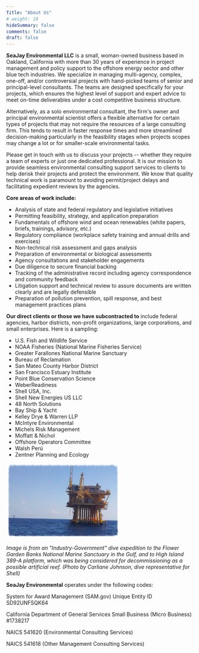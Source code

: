 ```yaml
---
Title: "About Us"
# weight: 10
hideSummary: false
comments: false
draft: false
---
```


**SeaJay Environmental LLC** is a small, woman-owned business based in Oakland, California with more than 30 years of experience in project management and policy support to the offshore energy sector and other blue tech industries. We specialize in managing multi-agency, complex, one-off, and/or controversial projects with hand-picked teams of senior and principal-level consultants. The teams are designed specifically for your projects, which ensures the highest level of support and expert advice to meet on-time deliverables under a cost competitive business structure. 

Alternatively, as a solo environmental consultant, the firm's owner and principal environmental scientist offers a flexible alternative for certain types of projects that may not require the resources of a large consulting firm. This tends to result in faster response times and more streamlined decision-making particularly in the feasibility stages when projects scopes may change a lot or for smaller-scale environmental tasks. 

Please get in touch with us to discuss your projects -- whether they require a team of experts or just one dedicated professional. It is our mission to provide seamless environmental consulting support services to clients to help derisk their projects and protect the environment. We know that quality technical work is paramount to avoiding permit/project delays and facilitating expedient reviews by the agencies. 

**Core areas of work include:** 

* Analysis of state and federal regulatory and legislative initiatives 
* Permitting feasibility, strategy, and application preparation
* Fundamentals of offshore wind and ocean renewables (white papers, briefs, trainings, advisory, etc.)
* Regulatory compliance (workplace safety training and annual drills and exercises)
* Non-technical risk assessment and gaps analysis
* Preparation of environmental or biological assessments
* Agency consultations and stakeholder engagements
* Due diligence to secure financial backing
* Tracking of the administrative record including agency correspondence and community feedback
* Litigation support and technical review to assure documents are written clearly and are legally defensible
* Preparation of pollution prevention, spill response, and best management practices plans

**Our direct clients or those we have subcontracted to** include federal agencies, harbor districts, non-profit organizations, large corporations, and small enterprises. Here is a sampling:

* U.S. Fish and Wildlife Service
* NOAA Fisheries (National Marine Fisheries Service)
* Greater Farallones National Marine Sanctuary
* Bureau of Reclamation
* San Mateo County Harbor District
* San Francisco Estuary Institute
* Point Blue Conservation Science
* WeberReadiness
* Shell USA, Inc.
* Shell New Energies US LLC
* 48 North Solutions
* Bay Ship & Yacht
* Kelley Drye & Warren LLP
* McIntyre Environmental
* Michels Risk Management
* Moffatt & Nichol
* Offshore Operators Committee
* Walsh Perú
* Zentner Planning and Ecology

![platform](/images/platform.png)

_Image is from an "Industry-Government" dive expedition to the Flower Garden Banks National Marine Sanctuary in the Gulf, and to High Island 389-A platform, which was being considered for decommissioning as a possible artificial reef. (Photo by Carliane Johnson, dive representative for Shell)_

**SeaJay Environmental** operates under the following codes:

System for Award Management (SAM.gov) Unique Entity ID SD92UNFSQK64

California Department of General Services Small Business (Micro Business) #1738217

NAICS 541620 (Environmental Consulting Services)

NAICS 541618 (Other Management Consulting Services)
